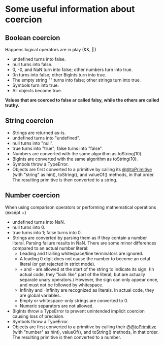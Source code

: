 # Some useful information about coercion

## Boolean coercion

Happens logical operators are in play (&&, ||)

- undefined turns into false.
- null turns into false.
- 0, -0, and NaN turn into false; other numbers turn into true.
- 0n turns into false; other BigInts turn into true.
- The empty string "" turns into false; other strings turn into true.
- Symbols turn into true.
- All objects become true.

**Values that are coerced to false ar called falsy, while the others are called truthy.**

## String coercion

- Strings are returned as-is.
- undefined turns into "undefined".
- null turns into "null".
- true turns into "true"; false turns into "false".
- Numbers are converted with the same algorithm as toString(10).
- BigInts are converted with the same algorithm as toString(10).
- Symbols throw a TypeError.
- Objects are first converted to a primitive by calling its [@@toPrimitive]() (with "string" as hint), toString(), and valueOf() methods, in that order. The resulting primitive is then converted to a string.

## Number coercion

When using comparison operators or performing mathematical operations (except +)

- undefined turns into NaN.
- null turns into 0.
- true turns into 1; false turns into 0.
- Strings are converted by parsing them as if they contain a number literal. Parsing failure results in NaN. There are some minor differences compared to an actual number literal:
  - Leading and trailing whitespace/line terminators are ignored.
  - A leading 0 digit does not cause the number to become an octal literal (or get rejected in strict mode).
  - \+ and - are allowed at the start of the string to indicate its sign. (In actual code, they "look like" part of the literal, but are actually separate unary operators.) However, the sign can only appear once, and must not be followed by whitespace.
  - Infinity and -Infinity are recognized as literals. In actual code, they are global variables.
  - Empty or whitespace-only strings are converted to 0.
  - Numeric separators are not allowed.
- BigInts throw a TypeError to prevent unintended implicit coercion causing loss of precision.
- Symbols throw a TypeError.
- Objects are first converted to a primitive by calling their [@@toPrimitive]() (with "number" as hint), valueOf(), and toString() methods, in that order. The resulting primitive is then converted to a number.
